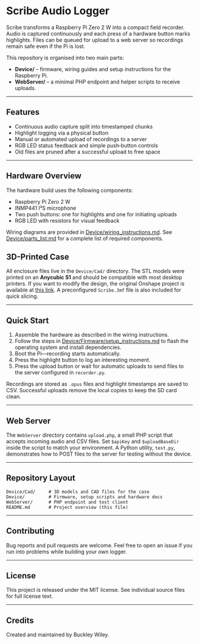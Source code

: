 # Scribe Audio Logger

Scribe transforms a Raspberry Pi Zero 2 W into a compact field recorder. Audio is captured continuously and each press of a hardware button marks highlights. Files can be queued for upload to a web server so recordings remain safe even if the Pi is lost.

This repository is organised into two main parts:

- **Device/** – firmware, wiring guides and setup instructions for the Raspberry Pi.
- **WebServer/** – a minimal PHP endpoint and helper scripts to receive uploads.

---

## Features

- Continuous audio capture split into timestamped chunks
- Highlight logging via a physical button
- Manual or automated upload of recordings to a server
- RGB LED status feedback and simple push‑button controls
- Old files are pruned after a successful upload to free space

---

## Hardware Overview

The hardware build uses the following components:

- Raspberry Pi Zero 2 W
- INMP441 I²S microphone
- Two push buttons: one for highlights and one for initiating uploads
- RGB LED with resistors for visual feedback

Wiring diagrams are provided in
[Device/wiring_instructions.md](Device/wiring_instructions.md).
See [Device/parts_list.md](Device/parts_list.md) for a complete list of
required components.

## 3D-Printed Case

All enclosure files live in the `Device/Cad/` directory. The STL models were
printed on an **Anycubic S1** and should be compatible with most desktop
printers. If you want to modify the design, the original Onshape project
is available at [this link](https://cad.onshape.com/documents/3eb0c03f667fd218b6465f3e/w/64f544e1ef4dcc4bc9220305/e/b0f011cba6411f833e96eb2d?renderMode=0&uiState=686c31687eb09201081bcbbc).
A preconfigured `Scribe.3mf` file is also included for quick slicing.

---

## Quick Start

1. Assemble the hardware as described in the wiring instructions.
2. Follow the steps in
   [Device/Firmware/setup_instructions.md](Device/Firmware/setup_instructions.md)
   to flash the operating system and install dependencies.
3. Boot the Pi—recording starts automatically.
4. Press the highlight button to log an interesting moment.
5. Press the upload button or wait for automatic uploads to send files to the
   server configured in `recorder.py`.

Recordings are stored as `.opus` files and highlight timestamps are saved to
CSV. Successful uploads remove the local copies to keep the SD card clean.

---

## Web Server

The `WebServer` directory contains `upload.php`, a small PHP script that accepts
incoming audio and CSV files. Set `$apiKey` and `$uploadBaseDir` inside the
script to match your environment. A Python utility, `test.py`, demonstrates how
to POST files to the server for testing without the device.

---

## Repository Layout

```
Device/Cad/     # 3D models and CAD files for the case
Device/         # Firmware, setup scripts and hardware docs
WebServer/      # PHP endpoint and test client
README.md       # Project overview (this file)
```

---

## Contributing

Bug reports and pull requests are welcome. Feel free to open an issue if you run
into problems while building your own logger.

---

## License

This project is released under the MIT license. See individual source files for
full license text.

---

## Credits

Created and maintained by Buckley Wiley.
